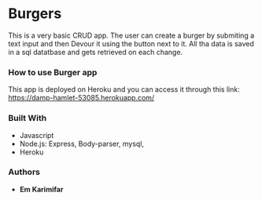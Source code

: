 # Burgers

This is a very basic CRUD app. The user can create a burger by submiting a text input and then Devour it using the button next to it. All tha data is saved in a sql datatbase and gets retrieved on each change.

### How to use Burger app
This app is deployed on Heroku and you can access it through this link: https://damp-hamlet-53085.herokuapp.com/

### Built With  

* Javascript 
* Node.js: Express, Body-parser, mysql,
* Heroku

### Authors

* **Em Karimifar** 

